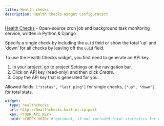 ```yaml
---
title: Health checks
description: Health checks Widget Configuration
---
```


[Health Checks](https://github.com/healthchecks/healthchecks) - Open-source cron job and background task monitoring service, written in Python & Django

Specify a single check by including the `uuid` field or show the total 'up' and 'down' for all
checks by leaving off the `uuid` field.

To use the Health Checks widget, you first need to generate an API key.

1. In your project, go to project Settings on the navigation bar.
2. Click on API key (read-only) and then click _Create_.
3. Copy the API key that is generated for you.

Allowed fields: `["status", "last_ping"]` for single checks, `["up", "down"]` for total stats.

```yaml
widget:
  type: healthchecks
  url: http://healthchecks.host.or.ip:port
  key: <YOUR_API_KEY>
  uuid: <CHECK_UUID> # optional, if not included total statistics for all checks is shown
```
